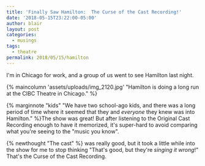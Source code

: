 ```yaml
---
title: 'Finally Saw Hamilton:  The Curse of the Cast Recording!'
date: '2018-05-15T23:22:00-05:00'
author: blair
layout: post
categories:
  - musings
tags:
  - theatre
permalink: 2018/05/15/hamilton
---
```

I'm in Chicago for work, and a group of us went to see Hamilton last night.

{% maincolumn 'assets/uploads/img_2120.jpg' "Hamilton is doing a long run at the CIBC Theatre in Chicago." %}

{% marginnote "kids" "We have two school-ago kids, and there was a long period of time where it seemed that they and _everyone_ they knew was into Hamilton." %}The show was great!  But after listening to the Original Cast Recording enough to have it memorized, it's super-hard to avoid comparing what you're seeing to the "music you know". 

{% newthought "The cast" %} was really good, but it took a little while into the show for me to stop thinking "That's good, but they're _singing it wrong_!"  That's the Curse of the Cast Recording.

